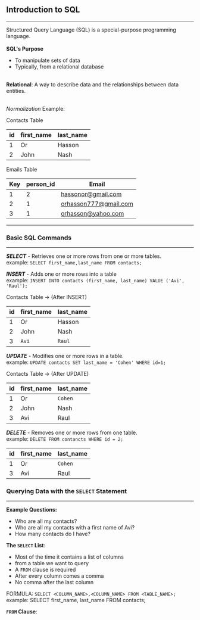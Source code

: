 ## Introduction to SQL
___
Structured Query Language (SQL) is a special-purpose programming language. <br><br>
__SQL's Purpose__
* To manipulate sets of data
* Typically, from a relational database <br><br>

__Relational__: A way to describe data and the relationships between data entities. <br><br>

_*Normalization*_ Example:

Contacts Table 

| id | first_name    | last_name      |
|-----|------|--------|
| 1   | Or   | Hasson |
| 2   | John | Nash   |

Emails Table 

| Key | person_id | Email                 |
|-----|-----------|-----------------------|
| 1   | 2         | hassonor@gmail.com    |
| 2   | 1         | orhasson777@gmail.com |
| 3   | 1         | orhasson@yahoo.com    |

___

### Basic SQL Commands
___
__*SELECT*__ - Retrieves one or more rows from one or more tables. <br>
example: `SELECT first_name,last_name FROM contacts;`

__*INSERT*__ - Adds one or more rows into a table <br>
example: `INSERT INTO contacts (first_name, last_name) VALUE ('Avi', 'Raul');` <br>

Contacts Table -> (After INSERT)

| id | first_name    | last_name      |
|-----|------|--------|
| 1   | Or   | Hasson |
| 2   | John | Nash   |
| 3   | `Avi` | `Raul`   |

__*UPDATE*__ - Modifies one or more rows in a table. <br>
example: `UPDATE contacts SET last_name = 'Cohen' WHERE id=1;`

Contacts Table ->  (After UPDATE)

| id   | first_name    | last_name |
|-----|------|-----------|
| 1   | Or   | `Cohen`         |
| 2   | John | Nash      |
| 3   | Avi | Raul      |


__*DELETE*__ - Removes one or more rows from one table. <br>
example: `DELETE FROM contancts WHERE id = 2;`


| id | first_name    | last_name |
|-----|------|-----------|
| 1   | Or   | `Cohen`         |
| 3   | Avi | Raul      |

### Querying Data with the `SELECT` Statement 
___
__Example Questions:__
* Who are all my contacts?
* Who are all my contacts with a first name of Avi?
* How many contacts do I have?

__The `SELECT` List__:
* Most of the time it contains a list of columns
* from a table we want to query
* A `FROM` clause is required
* After every column comes a comma
* No comma after the last column

FORMULA: `SELECT <COLUMN_NAME>,<COLUMN_NAME> FROM <TABLE_NAME>;`
example: SELECT first_name, last_name FROM contacts;

__`FROM` Clause__:











